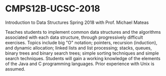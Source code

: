 # CMPS12B-UCSC-2018
Introduction to Data Structures Spring 2018 with Prof. Michael Mateas

	
Teaches students to implement common data structures and the algorithms associated with each data structure, through progressively difficult exercises. 
Topics include big "O" notation; pointers, recursion (induction), and dynamic allocation; 
linked lists and list processing; stacks, queues, binary trees and binary search trees; 
simple sorting techniques and simple search techniques. 
Students will gain a working knowledge of the elements of the Java and C programming languages. 
Prior experience with Unix is assumed.
